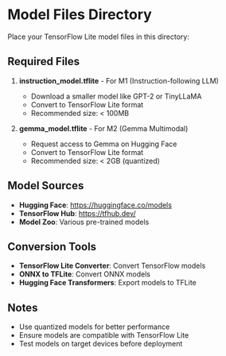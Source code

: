 # Model Files Directory

Place your TensorFlow Lite model files in this directory:

## Required Files

1. **instruction_model.tflite** - For M1 (Instruction-following LLM)
   - Download a smaller model like GPT-2 or TinyLLaMA
   - Convert to TensorFlow Lite format
   - Recommended size: < 100MB

2. **gemma_model.tflite** - For M2 (Gemma Multimodal)
   - Request access to Gemma on Hugging Face
   - Convert to TensorFlow Lite format
   - Recommended size: < 2GB (quantized)

## Model Sources

- **Hugging Face**: https://huggingface.co/models
- **TensorFlow Hub**: https://tfhub.dev/
- **Model Zoo**: Various pre-trained models

## Conversion Tools

- **TensorFlow Lite Converter**: Convert TensorFlow models
- **ONNX to TFLite**: Convert ONNX models
- **Hugging Face Transformers**: Export models to TFLite

## Notes

- Use quantized models for better performance
- Ensure models are compatible with TensorFlow Lite
- Test models on target devices before deployment 
